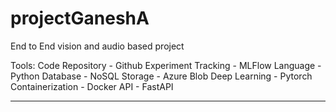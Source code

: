 # projectGaneshA
End to End vision and audio based project

Tools:
Code Repository - Github
Experiment Tracking - MLFlow
Language - Python
Database - NoSQL
Storage - Azure Blob
Deep Learning - Pytorch
Containerization - Docker
API - FastAPI

----------------------------------------------
